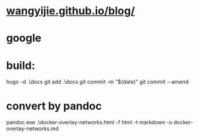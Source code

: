 # [wangyijie.github.io/blog/](wangyijie.github.io/blog/)


# google 

<script async src="https://pagead2.googlesyndication.com/pagead/js/adsbygoogle.js?client=ca-pub-6266541561533854"
    crossorigin="anonymous"></script>

# build:
hugo -d .\docs
git add .\docs
git commit -m "$(date)"
 git commit --amend


# convert by pandoc
 pandoc.exe .\docker-overlay-networks.html -f html -t markdown -o docker-overlay-networks.md

